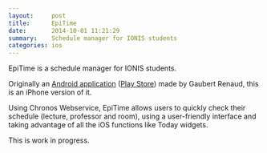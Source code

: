 ```yaml
---
layout:     post
title:      EpiTime
date:       2014-10-01 11:21:29
summary:    Schedule manager for IONIS students
categories: ios
---
```


EpiTime is a schedule manager for IONIS students.

Originally an [Android application](https://github.com/R-enaud/EpiTime) ([Play Store](https://play.google.com/store/apps/details?id=com.epitime)) made by Gaubert Renaud, this is an iPhone version of it.

Using Chronos Webservice, EpiTime allows users to quickly check their schedule (lecture, professor and room), using a user-friendly interface and taking advantage of all the iOS functions like Today widgets.

This is work in progress.
